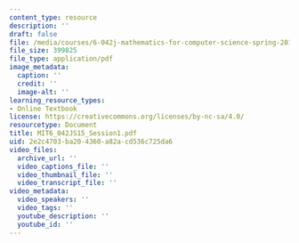 ```yaml
---
content_type: resource
description: ''
draft: false
file: /media/courses/6-042j-mathematics-for-computer-science-spring-2015/mit6_042js15_session1.pdf
file_size: 399825
file_type: application/pdf
image_metadata:
  caption: ''
  credit: ''
  image-alt: ''
learning_resource_types:
- Online Textbook
license: https://creativecommons.org/licenses/by-nc-sa/4.0/
resourcetype: Document
title: MIT6_042JS15_Session1.pdf
uid: 2e2c4703-ba20-4360-a82a-cd536c725da6
video_files:
  archive_url: ''
  video_captions_file: ''
  video_thumbnail_file: ''
  video_transcript_file: ''
video_metadata:
  video_speakers: ''
  video_tags: ''
  youtube_description: ''
  youtube_id: ''
---
```


